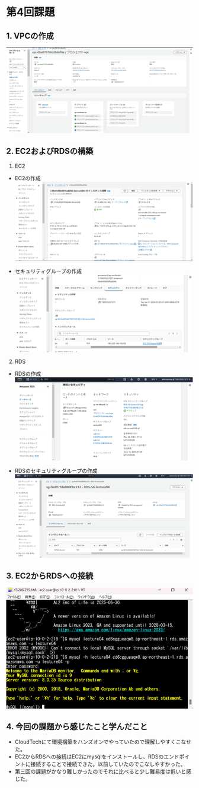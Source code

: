 
# 第4回課題

## 1. VPCの作成
![VPC](images/lecture04/VPC.png)

## 2. EC2およびRDSの構築
1. EC2
* EC2の作成
![EC2](images/lecture04/EC2.png)

* セキュリティグループの作成
![EC2-lecture04](images/lecture04/EC2-SG-lecture04.png)

2. RDS
* RDSの作成
![RDS](images/lecture04/RDS.png)

* RDSのセキュリティグループの作成
![RDS-SG-lecture04](images/lecture04/RDS-SG-lecture04.png)

## 3. EC2からRDSへの接続
![EC2からRDS接続](images/lecture04/EC2-RDS接続.png)


## 4. 今回の課題から感じたこと学んだこと
* CloudTechにて環境構築をハンズオンでやっていたので理解しやすくこなせた。
* EC2からRDSへの接続はEC2にmysqlをインストールし、RDSのエンドポイントに接続することで接続できた。以前していたのでこなしやすかった。
* 第三回の課題がかなり難しかったのでそれに比べると少し難易度は低いと感じた。




